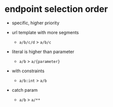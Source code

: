 # endpoint selection order
- specific, higher priority

- url template with more segments
  - `a/b/c/d` > `a/b/c`
- literal is higher than parameter
  - `a/b` > `a/{parameter}`
- with constraints
  - `a/b:int` > `a/b`
- catch param
  - `a/b` > `a/**`
